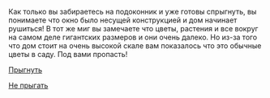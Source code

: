Как только вы забираетесь на подоконник и уже готовы спрыгнуть, вы понимаете что окно было несущей конструкцией и дом начинает рушиться!
В тот же миг вы замечаете что цветы, растения и все вокруг на самом деле гигантских размеров и они очень далеко. Но из-за того что дом стоит на очень высокой скале вам показалось что это обычные цветы в саду. 
Под вами пропасть!

[  Прыгнуть](win-jump.md)

[  Не прыгать](win-not-jump.md)